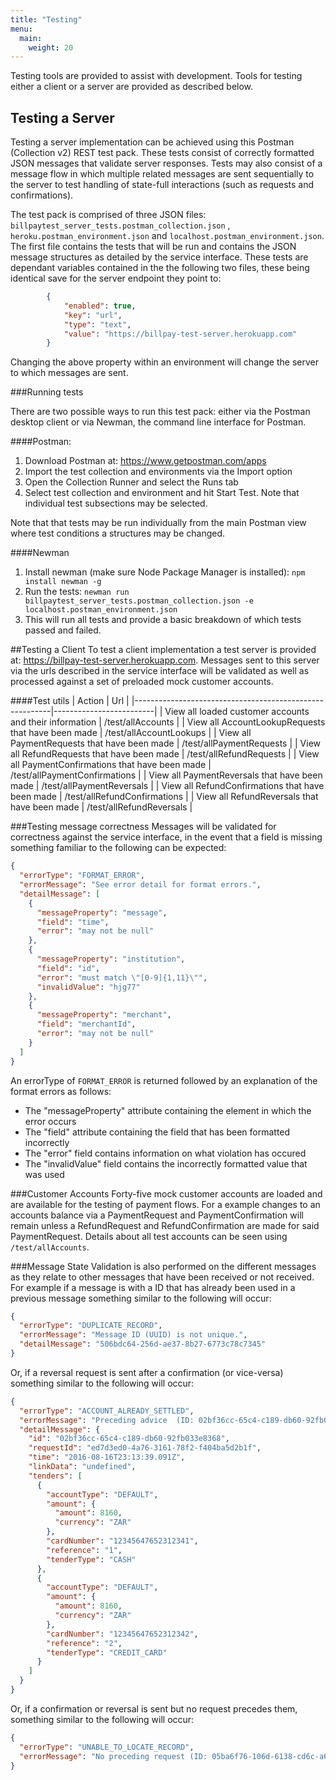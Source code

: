 ```yaml
---
title: "Testing"
menu:
  main:
    weight: 20
---
```

Testing tools are provided to assist with development. Tools for testing either a client or a server are provided as described below. 

## Testing a Server
Testing a server implementation can be achieved using this Postman (Collection v2) REST test pack. These tests consist of correctly formatted JSON messages that validate server responses. Tests may also consist of a message flow in which multiple related messages are sent sequentially to the server to test handling of state-full interactions (such as requests and confirmations).  

The test pack is comprised of three JSON files: `billpaytest_server_tests.postman_collection.json` , `heroku.postman_environment.json` and `localhost.postman_environment.json`. The first file contains the tests that will be run and contains the JSON message structures as detailed by the service interface. These tests are dependant variables contained in the the following two files, these being identical save for the server endpoint they point to:

```json		
		{
			"enabled": true,
			"key": "url",
			"type": "text",
			"value": "https://billpay-test-server.herokuapp.com"
		}
```

Changing the above property within an environment will change the server to which messages are sent.

###Running tests

There are two possible ways to run this test pack: either via the Postman desktop client or via Newman, the command line interface for Postman.

####Postman:
1. Download Postman at: https://www.getpostman.com/apps
1. Import the test collection and environments via the Import option 
1. Open the Collection Runner and select the Runs tab
1. Select test collection and environment and hit Start Test. Note that individual test subsections may be selected.

Note that that tests may be run individually from the main Postman view where test conditions a structures may be changed.

####Newman
1. Install newman (make sure Node Package Manager is installed):
	`npm install newman -g`
1. Run the tests:
	`newman run billpaytest_server_tests.postman_collection.json -e localhost.postman_environment.json`
1. This will run all tests and provide a basic breakdown of which tests passed and failed.


##Testing a Client
To test a client implementation a test server is provided at: https://billpay-test-server.herokuapp.com. Messages sent to this server via the urls described in the service interface will be validated as well as processed against a set of preloaded mock customer accounts.

####Test utils
| Action                                                  | Url                     |
|---------------------------------------------------------|-------------------------|
| View all loaded customer accounts and their information | /test/allAccounts       |
| View all AccountLookupRequests that have been made     | /test/allAccountLookups |
| View all PaymentRequests that have been made     | /test/allPaymentRequests |
| View all RefundRequests that have been made     | /test/allRefundRequests |
| View all PaymentConfirmations that have been made     | /test/allPaymentConfirmations |
| View all PaymentReversals that have been made     | /test/allPaymentReversals |
| View all RefundConfirmations that have been made     | /test/allRefundConfirmations |
| View all RefundReversals that have been made     | /test/allRefundReversals |


###Testing message correctness
Messages will be validated for correctness against the service interface, in the event that a field is missing something familiar to the following can be expected:

```json
{
  "errorType": "FORMAT_ERROR",
  "errorMessage": "See error detail for format errors.",
  "detailMessage": [
    {
      "messageProperty": "message",
      "field": "time",
      "error": "may not be null"
    },
    {
      "messageProperty": "institution",
      "field": "id",
      "error": "must match \"[0-9]{1,11}\"",
      "invalidValue": "hjg77"
    },
    {
      "messageProperty": "merchant",
      "field": "merchantId",
      "error": "may not be null"
    }
  ]
}
```

An errorType of `FORMAT_ERROR` is returned followed by an explanation of the format errors as follows:

* The "messageProperty" attribute containing the element in which the error occurs
* The "field"  attribute containing the field that has been formatted incorrectly
* The "error" field contains information on what violation has occured
* The "invalidValue" field contains the incorrectly formatted value that was used

###Customer Accounts
Forty-five mock customer accounts are loaded and are available for the testing of payment flows. For a example changes to an accounts balance via a PaymentRequest and PaymentConfirmation will remain unless a RefundRequest and RefundConfirmation are made for said PaymentRequest. Details about all test accounts can be seen using `/test/allAccounts`.

###Message State
Validation is also performed on the different messages as they relate to other messages that have been received or not received. For example if a message is with a ID that has already been used in a previous message something similar to the following will occur:

```json
{
  "errorType": "DUPLICATE_RECORD",
  "errorMessage": "Message ID (UUID) is not unique.",
  "detailMessage": "506bdc64-256d-ae37-8b27-6773c78c7345"
}
```

Or, if a reversal request is sent after a confirmation (or vice-versa) something similar to the following will occur:

```json
{
  "errorType": "ACCOUNT_ALREADY_SETTLED",
  "errorMessage": "Preceding advice  (ID: 02bf36cc-65c4-c189-db60-92fb033e8368) for request found. Use GET /test/allPaymentConfirmations or /test/allPaymentReversals or /test/allRefundConfirmations or /test/allRefundReversals to see all advices",
  "detailMessage": {
    "id": "02bf36cc-65c4-c189-db60-92fb033e8368",
    "requestId": "ed7d3ed0-4a76-3161-78f2-f404ba5d2b1f",
    "time": "2016-08-16T23:13:39.091Z",
    "linkData": "undefined",
    "tenders": [
      {
        "accountType": "DEFAULT",
        "amount": {
          "amount": 8160,
          "currency": "ZAR"
        },
        "cardNumber": "12345647652312341",
        "reference": "1",
        "tenderType": "CASH"
      },
      {
        "accountType": "DEFAULT",
        "amount": {
          "amount": 8160,
          "currency": "ZAR"
        },
        "cardNumber": "12345647652312342",
        "reference": "2",
        "tenderType": "CREDIT_CARD"
      }
    ]
  }
}
```

Or, if a confirmation or reversal is sent but no request precedes them, something similar to the following will occur:

```json
{
  "errorType": "UNABLE_TO_LOCATE_RECORD",
  "errorMessage": "No preceding request (ID: 05ba6f76-106d-6138-cd6c-a685e18ccbd6) found for advice. Use GET /test/allPaymentRequests or /test/allRefundRequests to see all requests"
}
```
